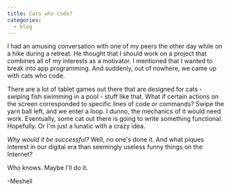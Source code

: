 ```yaml
---
title: Cats who code?
categories:
  - blog
---
```


I had an amusing conversation with one of my peers the other day while on a hike during a retreat. He thought that I should work on a project that combines all of my interests as a motivator. I mentioned that I wanted to break into app programming. And suddenly, out of nowhere, we came up with cats who code.

There are a lot of tablet games out there that are designed for cats - swiping fish swimming in a pool - stuff like that. What if certain actions on the screen corresponded to specific lines of code or commands? Swipe the yarn ball left, and we enter a loop. I dunno, the mechanics of it would need work. Eventually, some cat out there is going to write something functional. Hopefully. Or I'm just a lunatic with a crazy idea. 

_Why would it be successful?_ Well, no one's done it. And what piques interest in our digital era than seemingly useless funny things on the Internet?

Who knows. Maybe I'll do it.

-Meshell

